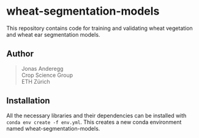 # wheat-segmentation-models

This repository contains code for training and validating wheat vegetation and wheat ear segmentation models. 

## Author

> Jonas Anderegg  
> Crop Science Group  
> ETH Zürich  

## Installation
All the necessary libraries and their dependencies can be installed with `conda env create -f env.yml`. This creates a new conda environment named wheat-segmentation-models.

